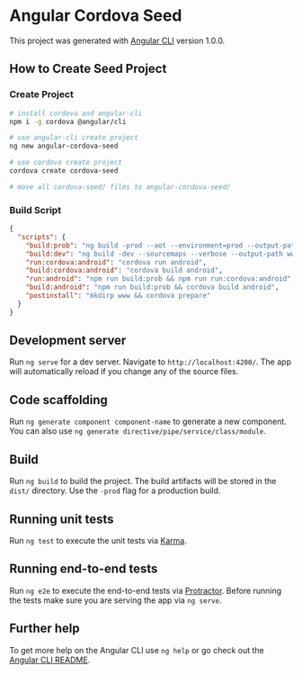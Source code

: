 # Angular Cordova Seed

This project was generated with [Angular CLI](https://github.com/angular/angular-cli) version 1.0.0.

## How to Create Seed Project

### Create Project

```sh
# install cordova and angular-cli
npm i -g cordova @angular/cli

# use angular-cli create project
ng new angular-cordova-seed

# use cordova create project
cordova create cordova-seed

# move all cordova-seed/ files to angular-cordova-seed/

```

### Build Script

```json
{
  "scripts": {
    "build:prob": "ng build -prod --aot --environment=prod --output-path www/ --base-href .",
    "build:dev": "ng build -dev --sourcemaps --verbose --output-path www/ --base-href .",
    "run:cordova:android": "cordova run android",
    "build:cordova:android": "cordova build android",
    "run:android": "npm run build:prob && npm run run:cordova:android",
    "build:android": "npm run build:prob && cordova build android",
    "postinstall": "mkdirp www && cordova prepare"
  }
}
```

## Development server

Run `ng serve` for a dev server. Navigate to `http://localhost:4200/`. The app will automatically reload if you change any of the source files.

## Code scaffolding

Run `ng generate component component-name` to generate a new component. You can also use `ng generate directive/pipe/service/class/module`.

## Build

Run `ng build` to build the project. The build artifacts will be stored in the `dist/` directory. Use the `-prod` flag for a production build.

## Running unit tests

Run `ng test` to execute the unit tests via [Karma](https://karma-runner.github.io).

## Running end-to-end tests

Run `ng e2e` to execute the end-to-end tests via [Protractor](http://www.protractortest.org/).
Before running the tests make sure you are serving the app via `ng serve`.

## Further help

To get more help on the Angular CLI use `ng help` or go check out the [Angular CLI README](https://github.com/angular/angular-cli/blob/master/README.md).
